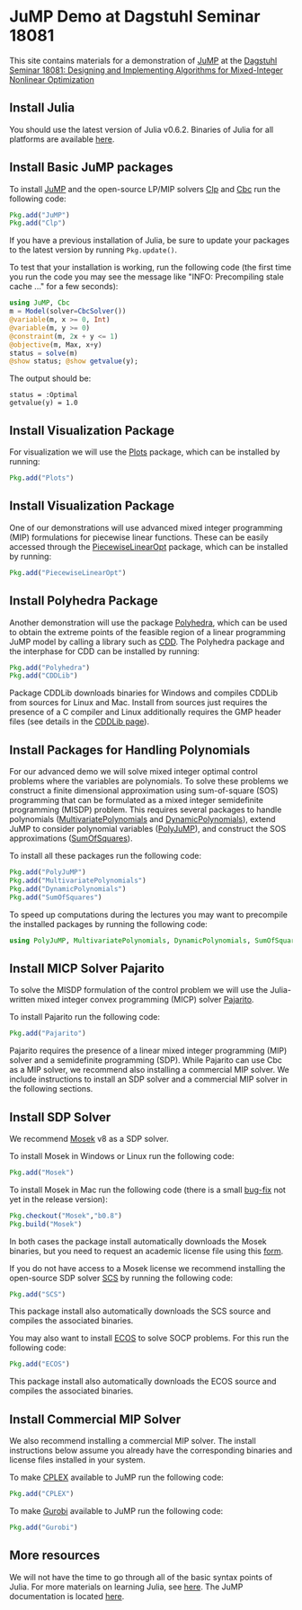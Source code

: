#  JuMP Demo at Dagstuhl Seminar 18081

This site contains materials for a demonstration of [JuMP](https://github.com/JuliaOpt/JuMP.jl) at the [Dagstuhl Seminar 18081: Designing and Implementing Algorithms for Mixed-Integer Nonlinear Optimization](http://www.dagstuhl.de/en/program/calendar/semhp/?semnr=18081)

## Install Julia

You should use the latest version of Julia v0.6.2.
Binaries of Julia for all platforms are available [here](http://julialang.org/downloads/).


## Install Basic JuMP packages

To install [JuMP](https://github.com/JuliaOpt/JuMP.jl) and the open-source LP/MIP solvers [Clp](https://projects.coin-or.org/Clp) and [Cbc](https://projects.coin-or.org/Cbc)  run the following code:
```julia
Pkg.add("JuMP")
Pkg.add("Clp")
```
If you have a previous installation of Julia,
be sure to update your packages to the latest version by running ``Pkg.update()``.

To test that your installation is working, run the following code (the first time you run the code you may see the message like "INFO: Precompiling stale cache ..." for a few seconds):

```julia
using JuMP, Cbc
m = Model(solver=CbcSolver())
@variable(m, x >= 0, Int)
@variable(m, y >= 0)
@constraint(m, 2x + y <= 1)
@objective(m, Max, x+y)
status = solve(m)
@show status; @show getvalue(y);
```

The output should be:

```
status = :Optimal
getvalue(y) = 1.0
```

## Install Visualization Package

For visualization we will use the [Plots](https://github.com/JuliaPlots/Plots.jl) package, which can be installed by running:
```julia
Pkg.add("Plots")
```

## Install Visualization Package

One of our demonstrations will use advanced mixed integer programming (MIP) formulations for piecewise linear functions. These can be easily accessed through the [PiecewiseLinearOpt](https://github.com/joehuchette/PiecewiseLinearOpt.jl) package, which can be installed by running:
```julia
Pkg.add("PiecewiseLinearOpt")
```

## Install Polyhedra Package

Another demonstration will use the package [Polyhedra](https://github.com/JuliaPolyhedra/Polyhedra.jl), which can be used to obtain the extreme points of the feasible region of a linear programming JuMP model by calling a library such as [CDD](https://www.inf.ethz.ch/personal/fukudak/cdd_home/). The Polyhedra package and the interphase for CDD can be installed by running:

```julia
Pkg.add("Polyhedra")
Pkg.add("CDDLib")
```

Package CDDLib downloads binaries for Windows and compiles CDDLib from sources for Linux and Mac. Install from sources just requires the presence of a C compiler and Linux additionally requires the GMP header files (see details in the [CDDLib page](https://github.com/JuliaPolyhedra/CDDLib.jl)).

## Install Packages for Handling Polynomials

For our advanced demo we will solve mixed integer optimal control problems where the variables are polynomials. To solve these problems we construct a finite dimensional approximation using sum-of-square (SOS) programming that can be formulated as a mixed integer semidefinite programming (MISDP) problem. This requires several packages to handle polynomials ([MultivariatePolynomials](https://github.com/JuliaAlgebra/MultivariatePolynomials.jl) and [DynamicPolynomials](https://github.com/JuliaAlgebra/DynamicPolynomials.jl)), extend JuMP to consider polynomial variables ([PolyJuMP](https://github.com/JuliaOpt/PolyJuMP.jl)), and construct the SOS approximations ([SumOfSquares](https://github.com/JuliaOpt/SumOfSquares.jl)).

To install all these packages run the following code:
```julia
Pkg.add("PolyJuMP")
Pkg.add("MultivariatePolynomials")
Pkg.add("DynamicPolynomials")
Pkg.add("SumOfSquares")
```

To speed up computations during the lectures you may want to precompile the installed packages by running the following code:
```julia
using PolyJuMP, MultivariatePolynomials, DynamicPolynomials, SumOfSquares
```

## Install MICP Solver Pajarito

To solve the MISDP formulation of the control problem we will use the Julia-written mixed integer convex programming (MICP) solver [Pajarito](https://github.com/JuliaOpt/Pajarito.jl).

To install Pajarito run the following code:
```julia
Pkg.add("Pajarito")
```

Pajarito requires the presence  of a linear mixed integer programming (MIP) solver and a semidefinite programming (SDP). While Pajarito can use Cbc as a MIP solver, we recommend also installing a commercial MIP solver.  We include instructions to install an SDP solver and a commercial MIP solver in the following sections.


## Install SDP Solver

We recommend [Mosek](https://www.mosek.com) v8 as a SDP solver.

To install Mosek in Windows or Linux run the following code:
```julia
Pkg.add("Mosek")
```
To install Mosek in Mac run the following code (there is a small [bug-fix](https://github.com/JuliaOpt/Mosek.jl/issues/134) not yet in the release version):
```julia
Pkg.checkout("Mosek","b0.8")
Pkg.build("Mosek")
```
In both cases the package install automatically downloads the Mosek binaries, but you need to request an academic license file using this [form](https://license.mosek.com/academic/).

If you do not have access to a Mosek license we recommend installing the open-source SDP solver [SCS](https://github.com/cvxgrp/scs) by running the following code:
```julia
Pkg.add("SCS")
```
This package install also automatically downloads the SCS source and compiles the associated binaries.

You may also want to install [ECOS](https://github.com/embotech/ecos) to solve SOCP problems. For this run the following code:
```julia
Pkg.add("ECOS")
```
This package install also automatically downloads the ECOS source and compiles the associated binaries.


## Install Commercial MIP Solver

We also recommend installing a commercial MIP solver. The install instructions below assume you already have the corresponding binaries and license files installed in your system.

To make [CPLEX](https://www.ibm.com/analytics/data-science/prescriptive-analytics/cplex-optimizer) available to JuMP run the following code:
```julia
Pkg.add("CPLEX")
```

To make [Gurobi](http://www.gurobi.com) available to JuMP run the following code:
```julia
Pkg.add("Gurobi")
```

## More resources

We will not have the time to go through all of the basic syntax points of Julia. For more materials on learning Julia,
see [here](http://julialang.org/learning/). The JuMP documentation is located [here](http://www.juliaopt.org/JuMP.jl/0.18/).
